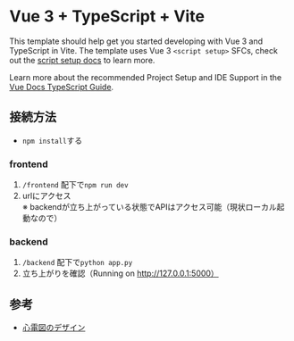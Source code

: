 # Vue 3 + TypeScript + Vite

This template should help get you started developing with Vue 3 and TypeScript in Vite. The template uses Vue 3 `<script setup>` SFCs, check out the [script setup docs](https://v3.vuejs.org/api/sfc-script-setup.html#sfc-script-setup) to learn more.

Learn more about the recommended Project Setup and IDE Support in the [Vue Docs TypeScript Guide](https://vuejs.org/guide/typescript/overview.html#project-setup).

## 接続方法
- `npm install`する
### frontend
1. `/frontend` 配下で`npm run dev`
2. urlにアクセス  
  ※ backendが立ち上がっている状態でAPIはアクセス可能（現状ローカル起動なので）

### backend
1. `/backend` 配下で`python app.py`
2. 立ち上がりを確認（Running on http://127.0.0.1:5000）


## 参考
- [心電図のデザイン](https://www.sitepoint.com/so-do-we-have-a-winner-for-code-challenge-1/)